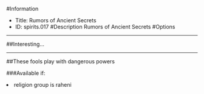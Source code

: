 #Information
 - Title: Rumors of Ancient Secrets
 - ID: spirits.017
#Description
Rumors of Ancient Secrets
#Options

___
##Interesting...

___
##These fools play with dangerous powers

###Available if:
<li>religion group is raheni</li>
